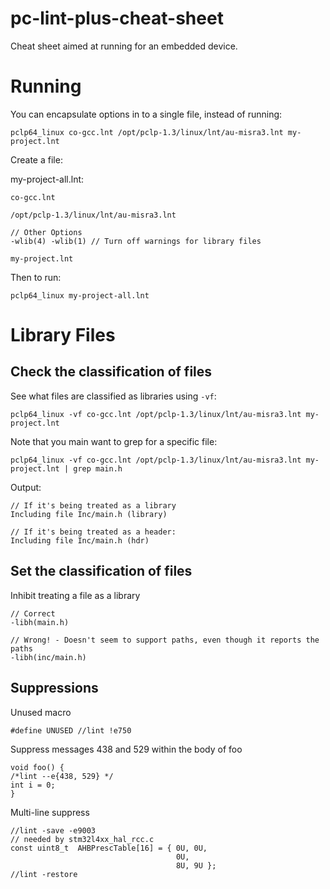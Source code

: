 # pc-lint-plus-cheat-sheet

Cheat sheet aimed at running for an embedded device.


# Running

You can encapsulate options in to a single file, instead of running:
```
pclp64_linux co-gcc.lnt /opt/pclp-1.3/linux/lnt/au-misra3.lnt my-project.lnt
```
Create a file:

my-project-all.lnt:
```
co-gcc.lnt

/opt/pclp-1.3/linux/lnt/au-misra3.lnt

// Other Options
-wlib(4) -wlib(1) // Turn off warnings for library files

my-project.lnt
```

Then to run:
```
pclp64_linux my-project-all.lnt
```


# Library Files

## Check the classification of files

See what files are classified as libraries using ```-vf```:
```
pclp64_linux -vf co-gcc.lnt /opt/pclp-1.3/linux/lnt/au-misra3.lnt my-project.lnt
```
Note that you main want to grep for a specific file:
```
pclp64_linux -vf co-gcc.lnt /opt/pclp-1.3/linux/lnt/au-misra3.lnt my-project.lnt | grep main.h
```
Output:
```
// If it's being treated as a library
Including file Inc/main.h (library)

// If it's being treated as a header:
Including file Inc/main.h (hdr)
```

## Set the classification of files

Inhibit treating a file as a library

```
// Correct
-libh(main.h)

// Wrong! - Doesn't seem to support paths, even though it reports the paths
-libh(inc/main.h)
```


## Suppressions

Unused macro
```
#define UNUSED //lint !e750
```

Suppress messages 438 and 529 within the body of foo
```
void foo() {
/*lint --e{438, 529} */
int i = 0;
}
```

Multi-line suppress
```
//lint -save -e9003
// needed by stm32l4xx_hal_rcc.c
const uint8_t  AHBPrescTable[16] = { 0U, 0U,
                                     0U,
                                     8U, 9U };
//lint -restore
```
